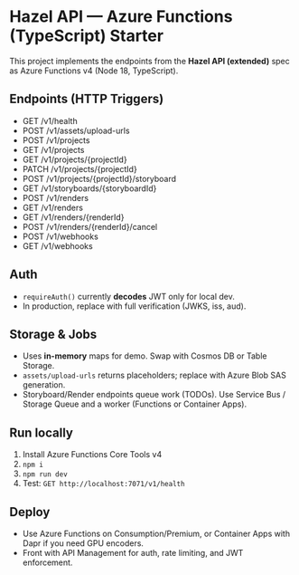 # Hazel API — Azure Functions (TypeScript) Starter

This project implements the endpoints from the **Hazel API (extended)** spec as Azure Functions v4 (Node 18, TypeScript).

## Endpoints (HTTP Triggers)
- GET  /v1/health
- POST /v1/assets/upload-urls
- POST /v1/projects
- GET  /v1/projects
- GET  /v1/projects/{projectId}
- PATCH /v1/projects/{projectId}
- POST /v1/projects/{projectId}/storyboard
- GET  /v1/storyboards/{storyboardId}
- POST /v1/renders
- GET  /v1/renders
- GET  /v1/renders/{renderId}
- POST /v1/renders/{renderId}/cancel
- POST /v1/webhooks
- GET  /v1/webhooks

## Auth
- `requireAuth()` currently **decodes** JWT only for local dev.
- In production, replace with full verification (JWKS, iss, aud).

## Storage & Jobs
- Uses **in-memory** maps for demo. Swap with Cosmos DB or Table Storage.
- `assets/upload-urls` returns placeholders; replace with Azure Blob SAS generation.
- Storyboard/Render endpoints queue work (TODOs). Use Service Bus / Storage Queue and a worker (Functions or Container Apps).

## Run locally
1) Install Azure Functions Core Tools v4
2) `npm i`
3) `npm run dev`
4) Test: `GET http://localhost:7071/v1/health`

## Deploy
- Use Azure Functions on Consumption/Premium, or Container Apps with Dapr if you need GPU encoders.
- Front with API Management for auth, rate limiting, and JWT enforcement.
